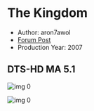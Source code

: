 # The Kingdom

* Author: aron7awol
* [Forum Post](https://www.avsforum.com/threads/bass-eq-for-filtered-movies.2995212/post-58322884)
* Production Year: 2007

## DTS-HD MA 5.1

![img 0](https://i.imgur.com/Haq71Ga.jpg)

![img 0](https://i.imgur.com/0nSGkV6.jpg)

